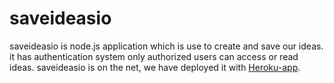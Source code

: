 # saveideasio
saveideasio is node.js application which is use to create and save our ideas. it has authentication system only authorized users can access or read ideas.
saveideasio is on the net, we have deployed it with [Heroku-app](https://saveideasio.herokuapp.com).
